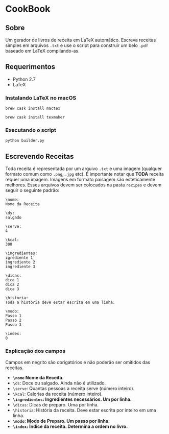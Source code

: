 # CookBook

## Sobre

Um gerador de livros de receita em LaTeX automático. Escreva receitas simples em arquivos `.txt` e use o script para construir um belo `.pdf` baseado em LaTeX compilando-as.

## Requerimentos

+ Python 2.7
+ LaTeX

### Instalando LaTeX no macOS

`brew cask install mactex`

`brew cask install texmaker`

### Executando o script

`python builder.py`

## Escrevendo Receitas

Toda receita é representada por um arquivo `.txt` e uma imagem (qualquer formato comum como `.png`, `.jpg` etc). É importante notar que __TODA__ receita requer uma imagem. Imagens em formato paisagem são esteticamente melhores. Esses arquivos devem ser colocados na pasta `recipes` e devem seguir o seguinte padrão:

```
\nome:
Nome da Receita

\ds:
salgado

\serve:
4

\kcal:
300

\ingredientes:
igrediente 1
ingrediente 2
ingrediente 3

\dicas:
dica 1
dica 2
dica 3

\historia:
Toda a história deve estar escrita em uma linha.

\modo:
Passo 1
Passo 2
Passo 3

\index:
0
```

### Explicação dos campos

Campos em negrito são obrigatórios e não poderão ser omitidos das receitas.

+ __`\nome` Nome da Receita.__ 
+ `\ds`: Doce ou salgado. Ainda não é utilizado.
+ `\serve`: Quantas pessoas a receita serve (número inteiro).
+ `\kcal`: Calorias da receita (número inteiro).
+ __`\ingredientes`: Ingredientes necessários. Um por linha.__
+ `\dicas`: Dicas de preparo. Uma por linha.
+ `\historia`: História da receita. Deve estar escrita por inteiro em uma linha.
+ __`\modo`: Modo de Preparo. Um passo por linha.__
+ __`\index`: Índice da receita. Determina a ordem no livro.__
